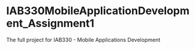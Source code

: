 # IAB330MobileApplicationDevelopment_Assignment1
The full project for IAB330 - Mobile Applications Development
